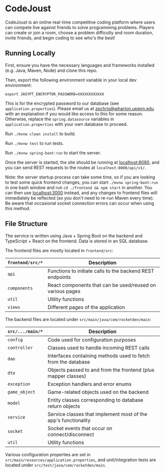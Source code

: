 # CodeJoust

CodeJoust is an online real-time competitive coding platform where users can 
compete live against friends to solve programming problems. Players can create
or join a room, choose a problem difficulty and room duration, invite friends,
and begin coding to see who's the best! 

## Running Locally

First, ensure you have the necessary languages and frameworks installed 
(e.g. Java, Maven, Node) and clone this repo. 

Then, export the following environment variable in your local dev environment:

```export JASYPT_ENCRYPTOR_PASSWORD=XXXXXXXXXXXX```

This is for the encrypted password to our database (see `application.properties`).
Please email us at [zpchris@wharton.upenn.edu](zpchris@wharton.upenn.edu) 
with an explanation if you would like access to this for some reason. Otherwise,
replace the `spring.datasource` variables in `application.properties` with your
own database to proceed. 

Run `./mvnw clean install` to build.

Run `./mvnw test` to run tests.

Run `./mvnw spring-boot:run` to start the server.

Once the server is started, the site should be running at 
[localhost:8080](http://localhost:8080), and you can send REST requests to the routes
at `localhost:8080/api/v1/`. 

Note: the server startup process can take some time, so if you are looking to test
some quick frontend changes, you can start `./mvnw spring-boot:run` in one bash window
and run `cd ./frontend && npm start` in another. You can then use 
[localhost:3000](http://localhost:3000) instead, and any changes to frontend files will
immediately be reflected (so you don't need to re-run Maven every time). Be aware that 
occasional socket connection errors can occur when using this method. 

## File Structure

The service is written using Java + Spring Boot on the backend and TypeScript + React on
the frontend. Data is stored in an SQL database. 

The frontend files are mostly located in `frontend/src`:

| `frontend/src/*`           | Description                |
| -------------------------- | -------------------------- |
| `api`                      | Functions to initiate calls to the backend REST endpoints |
| `components`               | React components that can be used/reused on various pages |
| `util`                     | Utility functions |
| `views`                    | Different pages of the application |


The backend files are located under `src/main/java/com/rocketden/main`:


| `src/.../main/*`           | Description                |
| -------------------------- | -------------------------- |
| `config`                   | Code used for configuration purposes |
| `controller`               | Classes used to handle incoming REST calls |
| `dao`                      | Interfaces containing methods used to fetch from the database |
| `dto`                      | Objects passed to and from the frontend (plus mapper classes) |
| `exception`                | Exception handlers and error enums |
| `game_object`              | Game-related objects used on the backend |
| `model`                    | Entity classes corresponding to database return objects |
| `service`                  | Service classes that implement most of the app's functionality |
| `socket`                   | Socket events that occur on connect/disconnect |
| `util`                     | Utility functions |


Various configuration properties are set in 
`src/main/resources/application.properties`, and unit/integration tests are
located under `src/test/java/com/rocketden/main`. 


